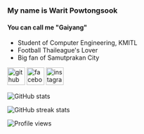### My name is Warit Powtongsook
#### You can call me "Gaiyang"
- Student of Computer Engineering, KMITL
- Football Thaileague's Lover
- Big fan of Samutprakan City 



[<img src='https://upload.wikimedia.org/wikipedia/commons/9/91/Octicons-mark-github.svg' alt='github' height='40'>](https://github.com/GookGai)  [<img src='https://upload.wikimedia.org/wikipedia/commons/thumb/0/05/Facebook_Logo_%282019%29.png/1200px-Facebook_Logo_%282019%29.png' alt='facebook' height='40'>](https://www.facebook.com/ไก่ย่างตะลุยบอลไทย-100566779061727)  [<img src='https://www.mmthailand.com/wp-content/uploads/2020/04/ig-icon.png' alt='instagram' height='40'>](https://www.instagram.com/gai_yang/)  

![GitHub stats](https://github-readme-stats.vercel.app/api?username=GookGai&show_icons=true)  

![GitHub streak stats](https://github-readme-streak-stats.herokuapp.com/?user=GookGai)  

![Profile views](https://gpvc.arturio.dev/GookGai)  
